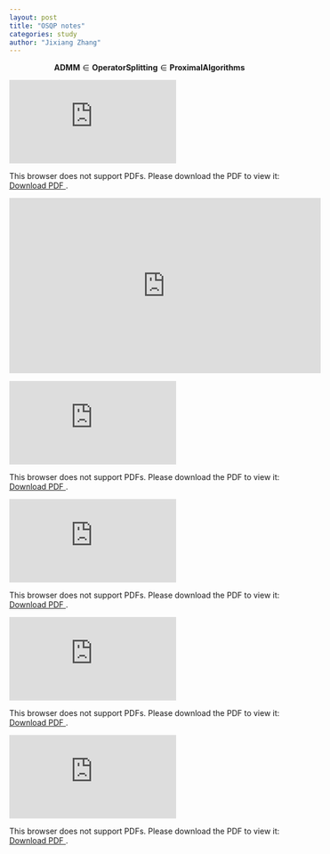 ```yaml
---
layout: post
title: "OSQP notes"
categories: study
author: "Jixiang Zhang"
---
```


$$
\mathbf{ADMM} \in \mathbf{Operator Splitting} \in \mathbf{Proximal Algorithms}
$$

<object data="https://stellato.io/assets/downloads/presentations/2017/osqp_oxford_math.pdf" type="application/pdf" width="700px" height="700px">
    <embed src="https://stellato.io/assets/downloads/presentations/2017/osqp_oxford_math.pdf">
        <p>This browser does not support PDFs. Please download the PDF to view it:
            <a href="https://stellato.io/assets/downloads/presentations/2017/osqp_oxford_math.pdf">Download PDF
            </a>.
        </p>
    </embed>
</object>

<p align="center">
    <iframe width="560" height="315" src="https://www.youtube.com/embed/k6yJHw0CzeA" title="YouTube video player" frameborder="0" allow="accelerometer; autoplay; clipboard-write; encrypted-media; gyroscope; picture-in-picture; web-share" allowfullscreen>
    </iframe>
</p>

<object data="https://web.stanford.edu/~boyd/papers/pdf/oper_splt_ctrl_slides.pdf" type="application/pdf" width="700px" height="700px">
    <embed src="https://web.stanford.edu/~boyd/papers/pdf/oper_splt_ctrl_slides.pdf">
        <p>This browser does not support PDFs. Please download the PDF to view it:
            <a href="https://web.stanford.edu/~boyd/papers/pdf/oper_splt_ctrl_slides.pdf">Download PDF
            </a>.
        </p>
    </embed>
</object>

<object data="https://web.stanford.edu/~boyd/papers/pdf/prox_algs.pdf" type="application/pdf" width="700px" height="700px">
    <embed src="https://web.stanford.edu/~boyd/papers/pdf/prox_algs.pdf">
        <p>This browser does not support PDFs. Please download the PDF to view it:
            <a href="https://web.stanford.edu/~boyd/papers/pdf/prox_algs.pdf">Download PDF
            </a>.
        </p>
    </embed>
</object>

<object data="https://web.stanford.edu/~boyd/papers/pdf/prox_slides.pdf" type="application/pdf" width="700px" height="700px">
    <embed src="https://web.stanford.edu/~boyd/papers/pdf/prox_slides.pdf">
        <p>This browser does not support PDFs. Please download the PDF to view it:
            <a href="https://web.stanford.edu/~boyd/papers/pdf/prox_slides.pdf">Download PDF
            </a>.
        </p>
    </embed>
</object>

<object data="https://web.stanford.edu/~boyd/papers/pdf/oper_splt_ctrl.pdf" type="application/pdf" width="700px" height="700px">
    <embed src="https://web.stanford.edu/~boyd/papers/pdf/oper_splt_ctrl.pdf">
        <p>This browser does not support PDFs. Please download the PDF to view it:
            <a href="https://web.stanford.edu/~boyd/papers/pdf/oper_splt_ctrl.pdf">Download PDF
            </a>.
        </p>
    </embed>
</object>
